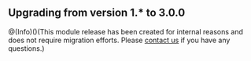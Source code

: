 ## Upgrading from version 1.* to 3.0.0
@(Info)()(This module release has been created for internal reasons and does not require migration efforts. Please [contact us](https://support.spryker.com/hc/en-us) if you have any questions.)
